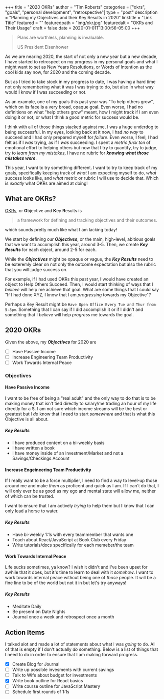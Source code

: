 +++
title = "2020 OKRs"
author = "Tim Roberts"
categories = ["okrs", "goals", "personal development", "retrospective"]
type = "post"
description = "Planning my Objectives and their Key Results in 2020"
linktitle = "Link Title"
featured = ""
featuredpath = "img/okr.jpg"
featuredalt = "OKRs and Their Usage"
draft = false
date = 2020-01-01T13:00:56-05:00
+++

> Plans are worthless, planning is invaluable.
>
> US President Eisenhower

As we are nearing 2020, the start of not only a new year but a new decade, I have started to retrospect
on my progress in my personal goals and what I might want to set as New Years Resolutions, or Words of Intention
as the cool kids say now, for 2020 and the coming decade.

But as I tried to take stock in my progress to date, I was having a hard time not only remembering what
it was I was trying to do, but also in what way would I know if I was succeeding or not.

As an example, one of my goals this past year was "To help others grow", which on its face is a very broad,
opaque goal. Even worse, I had no definitions on what "help others grow" meant, how I might track if I am
even doing it or not, or what I think a good metric for success would be.

I think with all of those things stacked against me, I was a huge underdog to being successful. In my eyes,
looking back at it now, I had _no way_ to succeed and I had only prepared myself for _failure_. Even worse,
I feel, I had felt as if I _was_ trying, as if I _was_ succeeding. I spent a _metric fuck ton_ of emotional
effort to helping others but now that I try to quantify, try to judge, try to _learn from my mistakes_,
I have no rubric for _**knowing what those mistakes were**_.

This year, I want to try something different. I want to try to keep track of my goals, specifically keeping
track of _what_ I am expecting myself to do, _what_ success looks like, and _what_ metric or rubric I will use
to decide that. Which is _exactly_ what OKRs are aimed at doing!

## What are OKRs?

[OKRs](https://en.wikipedia.org/wiki/OKR), or **O**bjective and **K**ey **R**esults is

> a framework for defining and tracking objectives and their outcomes.

which sounds pretty much like what I am lacking today!

We start by defining our _**Objectives**_, or the main, high-level, abitious goals that we want to
accomplish this year, around 3-5. Then, we create _**Key Results**_ for each object, around 2-5 for each.

While the _**Objectives**_ might be opaque or vague, the _**Key Results**_ need to be exteremly clear
on not only the outcome expectation but also the rubric that you will judge success on.

For example, if I had used OKRs this past year, I would have created an object to Help Others Succeed.
Then, I would start thinking of ways that I _believe_ will help me achieve that goal. What are some things
that I could say "If I had done XYZ, I know that I am _progressing_ towards my Objective"?

Perhaps a Key Result might be `Have Open Office Every Tue and Thur from 5-8pm`. Something that I can
say if I did accomplish it or if I didn't and something that I _believe_ will help _progress_ me towards
the goal.

## 2020 OKRs

Given the above, my _**Objectives**_ for 2020 are

- [ ] Have Passive Income
- [ ] Increase Engineering Team Productivity
- [ ] Work Towards Internal Peace

### Objectives

#### Have Passive Income

I want to be free of being a "real adult" and the only way to do that is to be making
money that isn't tied directly to salary/me trading an hour of my life directly for a \$.
I am not sure which income streams will be the best or greatest but I _do_ know that I
need to start _somewhere_ and that is what this Objective is all about.

##### Key Results

- I have produced content on a bi-weekly basis
- I have written a book
- I have money inside of an Investment/Market and not a Savings/Checkings Account

#### Increase Engeineering Team Productivity

If I really want to be a force multiplier, I need to find a way to level-up those around
me and make _them_ as proficent and quick as I am. If I can't do that, I will only ever be
as good as my ego and mental state will allow me, neither of which can be trusted.

I want to ensure that I am actively _trying_ to help them but I know that I can only lead
a horse to water.

##### Key Results

- Have bi-weekly 1:1s with every teammember that wants one
- Teach about React/JavaScript at Book Club every Friday
- Write tutorials/docs specifically for each memeber/the team

#### Work Towards Internal Peace

Life sucks sometimes, ya know? I wish it didn't and I've been upset for awhile that it does,
but it's time to learn to deal with it _somehow_. I want to work towards internal peace without
being one of _those_ people. It will be a fine line to be of the world but not it in but let's
try anyways!

##### Key Results

- Meditate Daily
- Be present on Date Nights
- Journal once a week and retrospect once a month

## Action Items

I talked alot and made a lot of statements about what I was _going_ to do. All of that is empty
if I don't actually _do_ something. Below is a list of things that I need to do in order to
ensure that I am making forward progress.

- [x] Create Blog for Journal
- [ ] Write up possible invesments with current savings
- [ ] Talk to Wife about budget for investments
- [x] Write book outline for React basics
- [ ] Write course outline for JavaScript Mastery
- [ ] Schedule first rounds of 1:1s
